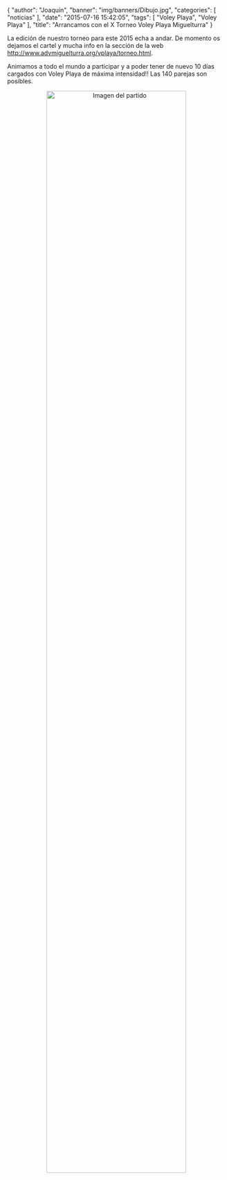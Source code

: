 {
  "author": "Joaquín", 
  "banner": "img/banners/Dibujo.jpg", 
  "categories": [
    "noticias"
  ], 
  "date": "2015-07-16 15:42:05", 
  "tags": [
    "Voley Playa", 
    "Voley Playa"
  ], 
  "title": "Arrancamos con el X Torneo Voley Playa Miguelturra"
}

La edición de nuestro torneo para este 2015 echa a andar. De momento os dejamos el cartel y mucha info en la sección de la web http://www.advmiguelturra.org/vplaya/torneo.html.

Animamos a todo el mundo a participar y a poder tener de nuevo 10 días cargados con Voley Playa de máxima intensidad!! Las 140 parejas son posibles.

<center>
<a target="_new" href="http://www.advmiguelturra.org/img/banners/Dibujo.jpg"> 
<img alt="Imagen del partido" width="80%" align="center" src="http://www.advmiguelturra.org/img/banners/Dibujo.jpg"/> </a> </center>




